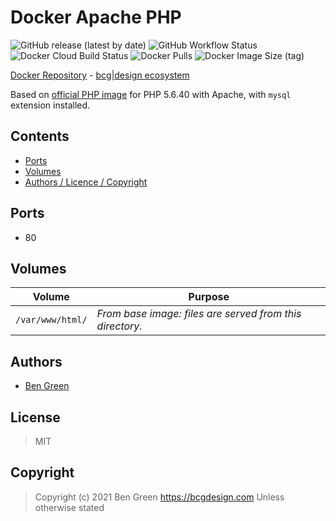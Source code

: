 # Docker Apache PHP

![GitHub release (latest by date)](https://img.shields.io/github/v/release/bencgreen/docker-apache-php) ![GitHub Workflow Status](https://img.shields.io/github/workflow/status/bencgreen/docker-apache-php/5.6-dev?label=github+5.6) ![Docker Cloud Build Status](https://img.shields.io/docker/cloud/build/bcgdesign/apache-php?label=docker) ![Docker Pulls](https://img.shields.io/docker/pulls/bcgdesign/apache-php?label=pulls) ![Docker Image Size (tag)](https://img.shields.io/docker/image-size/bcgdesign/apache-php/latest?label=size)

[Docker Repository](https://hub.docker.com/r/bcgdesign/apache-php) - [bcg|design ecosystem](https://github.com/bencgreen/docker)

Based on [official PHP image](https://hub.docker.com/_/php/) for PHP 5.6.40 with Apache, with `mysql` extension installed.

## Contents

* [Ports](#ports)
* [Volumes](#volumes)
* [Authors / Licence / Copyright](#authors)

## Ports

* 80

## Volumes

| Volume             | Purpose                                                  |
| ------------------ | -------------------------------------------------------- |
| `/var/www/html/`   | *From base image: files are served from this directory.* |

## Authors

* [Ben Green](https://github.com/bencgreen)

## License

> MIT

## Copyright

> Copyright (c) 2021 Ben Green <https://bcgdesign.com>
> Unless otherwise stated
